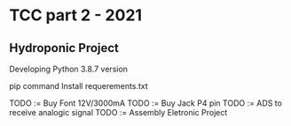 # TCC part 2 - 2021 
## Hydroponic Project

Developing Python 3.8.7 version

pip command
Install requerements.txt

TODO := Buy Font 12V/3000mA
TODO := Buy Jack P4 pin
TODO := ADS to receive analogic signal
TODO := Assembly Eletronic Project